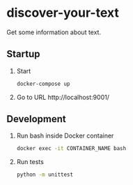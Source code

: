 # discover-your-text
Get some information about text.

## Startup

1. Start
   ```bash
   docker-compose up
   ```

2. Go to URL http://localhost:9001/

## Development

1. Run bash inside Docker container
   ```bash
   docker exec -it CONTAINER_NAME bash
   ```

2. Run tests
   ```bash
   python -m unittest
   ```